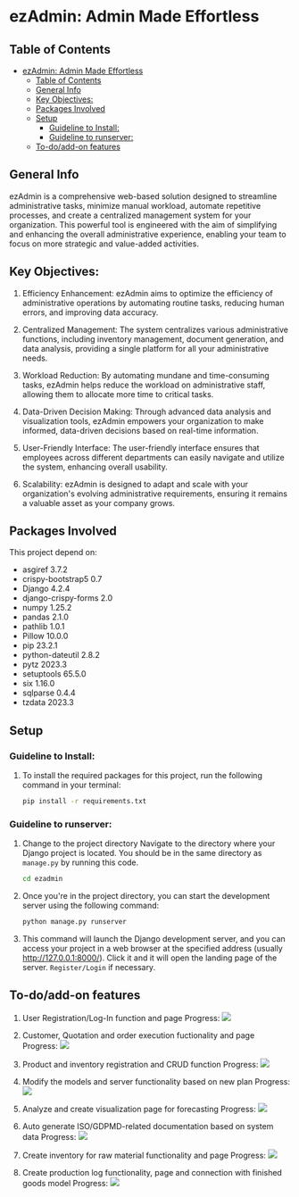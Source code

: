 # ezAdmin: Admin Made Effortless


## Table of Contents
- [ezAdmin: Admin Made Effortless](#ezadmin-admin-made-effortless)
  - [Table of Contents](#table-of-contents)
  - [General Info](#general-info)
  - [Key Objectives:](#key-objectives)
  - [Packages Involved](#packages-involved)
  - [Setup](#setup)
    - [Guideline to Install:](#guideline-to-install)
    - [Guideline to runserver:](#guideline-to-runserver)
  - [To-do/add-on features](#to-doadd-on-features)


## General Info

ezAdmin is a comprehensive web-based solution designed to streamline administrative tasks, minimize manual workload, automate repetitive processes, and create a centralized management system for your organization. This powerful tool is engineered with the aim of simplifying and enhancing the overall administrative experience, enabling your team to focus on more strategic and value-added activities.

## Key Objectives:

1. Efficiency Enhancement: ezAdmin aims to optimize the efficiency of administrative operations by automating routine tasks, reducing human errors, and improving data accuracy.

2. Centralized Management: The system centralizes various administrative functions, including inventory management, document generation, and data analysis, providing a single platform for all your administrative needs.

3. Workload Reduction: By automating mundane and time-consuming tasks, ezAdmin helps reduce the workload on administrative staff, allowing them to allocate more time to critical tasks.

4. Data-Driven Decision Making: Through advanced data analysis and visualization tools, ezAdmin empowers your organization to make informed, data-driven decisions based on real-time information.

5. User-Friendly Interface: The user-friendly interface ensures that employees across different departments can easily navigate and utilize the system, enhancing overall usability.

6. Scalability: ezAdmin is designed to adapt and scale with your organization's evolving administrative requirements, ensuring it remains a valuable asset as your company grows.

## Packages Involved

This project depend on:

* asgiref             3.7.2
* crispy-bootstrap5   0.7
* Django              4.2.4
* django-crispy-forms 2.0
* numpy               1.25.2
* pandas              2.1.0
* pathlib             1.0.1
* Pillow              10.0.0
* pip                 23.2.1
* python-dateutil     2.8.2
* pytz                2023.3
* setuptools          65.5.0
* six                 1.16.0
* sqlparse            0.4.4
* tzdata              2023.3

## Setup 

### Guideline to Install:

1. To install the required packages for this project, run the following command in your terminal:

    ```bash
    pip install -r requirements.txt
    ```

### Guideline to runserver:

1. Change to the project directory
Navigate to the directory where your Django project is located. You should be in the same directory as `manage.py` by running this code.
    ```bash
    cd ezadmin
    ```
2. Once you're in the project directory, you can start the development server using the following command:
    ```bash
    python manage.py runserver
    ```
3. This command will launch the Django development server, and you can access your project in a web browser at the specified address (usually http://127.0.0.1:8000/). Click it and it will open the landing page of the server. `Register/Login` if necessary.

## To-do/add-on features

1. User Registration/Log-In function and page
<label for="file">Progress:  </label> ![](https://geps.dev/progress/100)

2. Customer, Quotation and order execution fuctionality and page
<label for="file">Progress:  </label> ![](https://geps.dev/progress/100)

3. Product and inventory registration and CRUD function
<label for="file">Progress:  </label> ![](https://geps.dev/progress/100)

4. Modify the models and server functionality based on new plan
<label for="file">Progress:  </label> ![](https://geps.dev/progress/20)

5. Analyze and create visualization page for forecasting
<label for="file">Progress:  </label> ![](https://geps.dev/progress/0)

6. Auto generate ISO/GDPMD-related documentation based on system data
<label for="file">Progress:  </label> ![](https://geps.dev/progress/0)

7. Create inventory for raw material functionality and page
<label for="file">Progress:  </label> ![](https://geps.dev/progress/0)

8. Create production log functionality, page and connection with finished goods model
<label for="file">Progress:  </label> ![](https://geps.dev/progress/0)